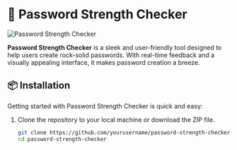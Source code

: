 # 🚀 Password Strength Checker

![Password Strength Checker](screenshot.png)

**Password Strength Checker** is a sleek and user-friendly tool designed to help users create rock-solid passwords. With real-time feedback and a visually appealing interface, it makes password creation a breeze.

## 📦 Installation

Getting started with Password Strength Checker is quick and easy:

1. Clone the repository to your local machine or download the ZIP file.

   ```bash
   git clone https://github.com/yourusername/password-strength-checker.git
   cd password-strength-checker
